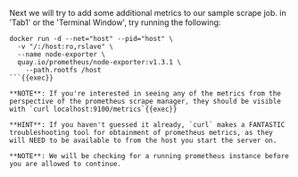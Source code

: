 Next we will try to add some additional metrics to our sample scrape job.  in 'Tab1' or the 'Terminal Window', try running the following:

```
docker run -d --net="host" --pid="host" \
  -v "/:/host:ro,rslave" \
  --name node-exporter \
  quay.io/prometheus/node-exporter:v1.3.1 \
    --path.rootfs /host
```{{exec}}

**NOTE**: If you're interested in seeing any of the metrics from the perspective of the prometheus scrape manager, they should be visible with `curl localhost:9100/metrics`{{exec}}

**HINT**: If you haven't guessed it already, `curl` makes a FANTASTIC troubleshooting tool for obtainment of prometheus metrics, as they will NEED to be available to from the host you start the server on.

**NOTE**: We will be checking for a running prometheus instance before you are allowed to continue.